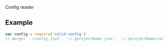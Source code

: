 Config reader

## Example
```js
var config = require('solid-config')
// merges `./config.json`, `~/.$projectName.json`, `~/.$projectName/config.json` and returns the result
```
